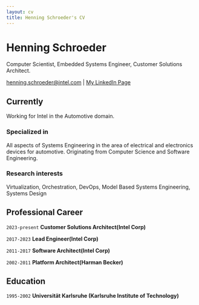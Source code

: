 ```yaml
---
layout: cv
title: Henning Schroeder's CV
---
```

# Henning Schroeder

Computer Scientist, Embedded Systems Engineer, Customer Solutions Architect.

<div id="webaddress">
<a href="mailto:henning.schroeder@intel.com">henning.schroeder@intel.com</a>
| <a href="https://de.linkedin.com/in/hschroeder">My LinkedIn Page</a>
</div>


## Currently

Working for Intel in the Automotive domain.

### Specialized in

All aspects of Systems Engineering in the area of electrical and electronics devices for automotive. Originating from Computer Science and Software Engineering. 

### Research interests

Virtualization, Orchestration, DevOps, Model Based Systems Engineering, Systems Design 

## Professional Career

`2023-present`
__Customer Solutions Architect(Intel Corp)__

`2017-2023`
__Lead Engineer(Intel Corp)__

`2011-2017`
__Software Architect(Intel Corp)__

`2002-2011`
__Platform Architect(Harman Becker)__

## Education

`1995-2002`
__Universität Karlsruhe (Karlsruhe Institute of Technology)__

<!-- ### Footer

Last updated: May 2013 -->


